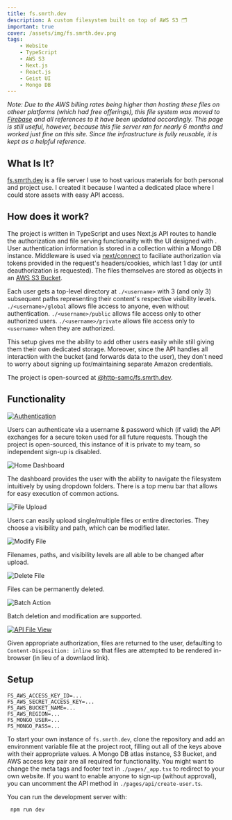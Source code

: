 ```yaml
---
title: fs.smrth.dev
description: A custom filesystem built on top of AWS S3 🗂
important: true
cover: /assets/img/fs.smrth.dev.png
tags:
    - Website
    - TypeScript
    - AWS S3
    - Next.js
    - React.js
    - Geist UI
    - Mongo DB
---
```


*Note: Due to the AWS billing rates being higher than hosting these files on otheer platforms (which had free offerings), this file system was moved to [Firebase](https://firebase.google.com) and all references to it have been updated accordingly. This page is still useful, however, because this file server ran for nearly 6 months and worked just fine on this site. Since the infrastructure is fully reusable, it is kept as a helpful reference.*

## What Is It?
[fs.smrth.dev](https://fs.smrth.dev) is a file server I use to host various materials for both personal and project use. I created it because I wanted a dedicated place where I could store assets with easy API access.

## How does it work?
The project is written in TypeScript and uses Next.js API routes to handle the authorization and file serving functionality with the UI designed with . User authentication information is stored in a collection within a Mongo DB instance. Middleware is used via [next/connect](https://www.npmjs.com/package/next-connect) to faciliate authorization via tokens provided in the request's headers/cookies, which last 1 day (or until deauthorization is requested). The files themselves are stored as objects in an [AWS S3 Bucket](https://aws.amazon.com/s3/).

Each user gets a top-level directory at `./<username>` with 3 (and only 3) subsequent paths representing their content's respective visibility levels. `./<username>/global` allows file access to anyone, even without authentication. `./<username>/public` allows file access only to other authorized users. `./<username>/private` allows file access only to `<username>` when they are authorized.

This setup gives me the ability to add other users easily while still giving them their own dedicated storage. Moreover, since the API handles all interaction with the bucket (and forwards data to the user), they don't need to worry about signing up for/maintaining separate Amazon credentials.

The project is open-sourced at [@http-samc/fs.smrth.dev](https://github.com/http-samc/fs.smrth.dev).

## Functionality
[![ Authentication](https://fs.smrth.dev/smrth/global/dev/smrth.dev/fs.smrth.dev/auth.png)](https://firebasestorage.googleapis.com/v0/b/fs-smrth-de.appspot.com/o/smrth.dev%2Fauth.png?alt=media&token=383b8c13-c124-4e38-a239-066a3bef68d2)

Users can authenticate via a username & password which (if valid) the API exchanges for a secure token used for all future requests. Though the project is open-sourced, this instance of it is private to my team, so independent sign-up is disabled.

![ Home Dashboard](https://firebasestorage.googleapis.com/v0/b/fs-smrth-de.appspot.com/o/smrth.dev%2Fhome.png?alt=media&token=e76d545d-0aa2-4939-8b01-089bc2bdbe7f)

The dashboard provides the user with the ability to navigate the filesystem intuitively by using dropdown folders. There is a top menu bar that allows for easy execution of common actions.

![ File Upload](https://firebasestorage.googleapis.com/v0/b/fs-smrth-de.appspot.com/o/smrth.dev%2Fupload.png?alt=media&token=b3e8db25-d99c-4791-ba3b-0b4f23228220)

Users can easily upload single/multiple files or entire directories. They choose a visibility and path, which can be modified later.

![ Modify File](https://firebasestorage.googleapis.com/v0/b/fs-smrth-de.appspot.com/o/smrth.dev%2Fmodify.png?alt=media&token=b614532f-984e-4073-94b1-8ca9d2f7218a)

Filenames, paths, and visibility levels are all able to be changed after upload.

![ Delete File](https://firebasestorage.googleapis.com/v0/b/fs-smrth-de.appspot.com/o/smrth.dev%2Fdelete.png?alt=media&token=86ec27d5-f8b2-44db-b2d1-29d3ae83d4b8)

Files can be permanently deleted.

![ Batch Action](https://firebasestorage.googleapis.com/v0/b/fs-smrth-de.appspot.com/o/smrth.dev%2Fbatch.png?alt=media&token=a121cdfc-4743-4603-b3d0-85517902feb4)

Batch deletion and modification are supported.

[![ API File View](https://fs.smrth.dev/smrth/global/dev/smrth.dev/fs.smrth.dev/view-file.png)](https://firebasestorage.googleapis.com/v0/b/fs-smrth-de.appspot.com/o/smrth.dev%2Fview-file.png?alt=media&token=2412acbc-c0bb-46c5-bef5-b727d12aa49a)

Given appropriate authorization, files are returned to the user, defaulting to `Content-Disposition: inline` so that files are attempted to be rendered in-browser (in lieu of a downlaod link).

## Setup

```python::.env
FS_AWS_ACCESS_KEY_ID=...
FS_AWS_SECRET_ACCESS_KEY=...
FS_AWS_BUCKET_NAME=...
FS_AWS_REGION=...
FS_MONGO_USER=...
FS_MONGO_PASS=...
```

To start your own instance of `fs.smrth.dev`, clone the repository and add an environment variable file at the project root, filling out all of the keys above with their appropriate values. A Mongo DB atlas instance, S3 Bucket, and AWS access key pair are all required for functionality. You might want to change the meta tags and footer text in `./pages/_app.tsx` to redirect to your own website. If you want to enable anyone to sign-up (without approval), you can uncomment the API method in `./pages/api/create-user.ts`.

You can run the development server with:

` npm run dev`
